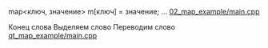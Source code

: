 <!-- doc.py -->
map<ключ, значение>
m[ключ] = значение;
...
[02_map_example/main.cpp](02_map_example/main.cpp)

Конец слова
Выделяем слово
Переводим слово
[qt_map_example/main.cpp](qt_map_example/main.cpp)

